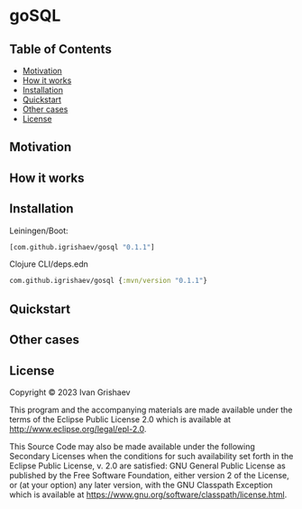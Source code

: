# goSQL

## Table of Contents

<!-- toc -->

- [Motivation](#motivation)
- [How it works](#how-it-works)
- [Installation](#installation)
- [Quickstart](#quickstart)
- [Other cases](#other-cases)
- [License](#license)

<!-- tocstop -->

## Motivation

## How it works

## Installation

Leiningen/Boot:

~~~clojure
[com.github.igrishaev/gosql "0.1.1"]
~~~

Clojure CLI/deps.edn

~~~clojure
com.github.igrishaev/gosql {:mvn/version "0.1.1"}
~~~

## Quickstart

## Other cases

## License

Copyright &copy; 2023 Ivan Grishaev

This program and the accompanying materials are made available under the
terms of the Eclipse Public License 2.0 which is available at
http://www.eclipse.org/legal/epl-2.0.

This Source Code may also be made available under the following Secondary
Licenses when the conditions for such availability set forth in the Eclipse
Public License, v. 2.0 are satisfied: GNU General Public License as published by
the Free Software Foundation, either version 2 of the License, or (at your
option) any later version, with the GNU Classpath Exception which is available
at https://www.gnu.org/software/classpath/license.html.
